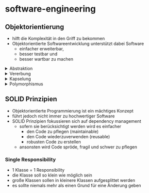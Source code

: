 # software-engineering

## Objektorientierung ##

- hilft die Komplexität in den Griff zu bekommen
- Objektorientierte Softwareentwicklung unterstützt dabei Software
  - einfacher erweiterbar,
  - besser testbar und
  - besser wartbar
zu machen

<details>
  <summary>Abstraktion</summary>

  - interne Implementierungsdetails verborgen
  -	nur „relevante“ Daten angezeigt

</details>

<details>
  <summary>Vererbung</summary>
  
  - Attribute und Methoden werden von einer Klasse zu einer anderen Klasse zur Verfügung gestellt 
  -	Zukünftige Anpassung müssen lediglich an einer Stelle durchgeführt werden
  - Code Wiederverwendung
</details>

<details>
  <summary>Kapselung</summary>
  
  - kontrollierter Zugriff auf Daten 
  -	erhöhte Datensicherheit
</details>

<details>
  <summary>Polymorphismus</summary>
  
  -	erlaubt Attribute und Methoden auszutauschen
</details>

## SOLID Prinzipien ##
- Objektorientierte Programmierung ist ein mächtiges Konzept
- führt jedoch nicht immer zu hochwertiger Software
- SOLID Prinzipien fokussieren sich auf dependency management
  - sofern sie berücksichtigt werden wird es einfacher
    - den Code zu pflegen (maintainable)
    - den Code wiederzuverwenden (reusable)
    - robusten Code zu erstellen
  - ansonsten wird Code spröde, fragil und schwer zu pflegen

### Single Responsibility ###
- 1 Klasse = 1 Responsibility
- die Klasse soll so klein wie möglich sein
- große Klassen sollen in kleinere Klassen aufgesplittet werden
- es sollte niemals mehr als einen Grund für eine Änderung geben
